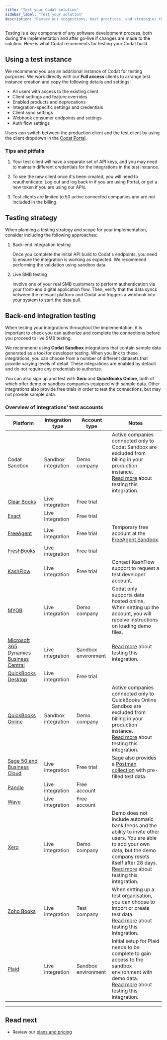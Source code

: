 ```yaml
---
title: "Test your Codat solution"
sidebar_label: "Test your solution"
description: "Review our suggestions, best practices, and strategies for testing your Codat build"
---
```


Testing is a key component of any software development process, both during the implementation and after go-live if changes are made to the solution. Here is what Codat recomments for testing your Codat build.

## Using a test instance

We recommend you use an additional instance of Codat for testing purposes. We work directly with our **Full access** clients to arrange test instance creation and copy the following details and settings: 

* All users with access to the existing client
* Client settings and feature overrides
* Enabled products and deprecations
* Integration-specific settings and credentials
* Client sync settings
* Webhook consumer endpoints and settings
* Auth flow settings

Users can switch between the production client and the test client by using the client dropdown in the [Codat Portal](https://app.codat.io/). 

### Tips and pitfalls

1. Your test client will have a separate set of API keys, and you may need to maintain different credentials for the integrations in the test instance. 

2. To see the new client once it's been created, you will need to reauthenticate. Log out and log back in if you are using Portal, or get a new token if you are using our APIs.

3. Test clients are limited to 50 active connected companies and are not included in the billing. 

## Testing strategy

When planning a testing strategy and scope for your implementation, consider including the following approaches:

1. Back-end integration testing

   Once you complete the initial API build to Codat's endpoints, you need to ensure the integration is working as expected. We recommend performing the validation using sandbox data. 

2. Live SMB testing

   Involve one of your real SMB customers to perform authentication via your front-end digital application flow. Then, verify that the data syncs between the relevant platform and Codat and triggers a webhook into your system to start the data pull.

## Back-end integration testing

When testing your integrations throughout the implementation, it is important to check you can authorize and complete the connections before you proceed to live SMB testing.

We recommend using **Codat Sandbox** integrations that contain sample data generated as a tool for developer testing. When you link to these integrations, you can choose from a number of different datasets that provide varying levels of detail. These integrations are enabled by default and do not require any credentials to authorize.

You can also sign up and test with **Xero** and **QuickBooks Online**, both of which offer demo or sandbox companies equipped with sample data. Other integrations also provide free trials in order to test the connections, but may not provide sample data.

### Overview of integrations' test accounts

| Platform 	| Integration type 	| Account type 	| Notes 	|
|---	|---	|---	|---	|
| Codat Sandbox 	| Sandbox integration 	| Demo company 	| Active companies connected only to Codat Sandbox are excluded from billing in your production instance. <br/> [Read more](/integrations/accounting/sandbox/accounting-sandbox) about testing this integration.	|
| [Clear Books](https://www.clearbooks.co.uk/) 	| Live integration 	| Free trial 	|  	|
| [Exact](https://www.exact.com/try) 	| Live integration 	| Free trial 	|  	|
| [FreeAgent](https://signup.sandbox.freeagent.com/signup) 	| Live integration 	| Free trial 	| Temporary free account at the [FreeAgent   Sandbox](https://dev.freeagent.com/docs/quick_start). 	|
| [FreshBooks](https://www.freshbooks.com/blog/freshbooks-trial) 	| Live integration 	| Free trial 	|  	|
| [KashFlow](https://www.kashflow.com/support/kb/developer-account/) 	| Live integration 	| Free trial 	| Contact KashFlow support to request a test developer account. 	|
| [MYOB](https://developer.myob.com/api/myob-business-api/api-overview/getting-started/) 	| Live integration 	| Demo company 	| Codat only supports data hosted online. When setting up the account, you will receive instructions on loading demo files.	|
| [Microsoft 365 Dynamics Business   Central](https://learn.microsoft.com/en-gb/dynamics365/business-central/admin-sandbox-environments) 	| Live integration 	| Sandbox environment 	| [Read more](/integrations/accounting/dynamics365businesscentral/test-your-dynamics-365-business-central-integration) about testing this integration. 	|
| [QuickBooks   Desktop](https://quickbooks.intuit.com/desktop/enterprise/contact/trial-download/?auto=true) 	| Live integration 	| Free trial 	|  	|
| [QuickBooks   Online](https://developer.intuit.com/app/developer/qbo/docs/develop/sandboxes/manage-your-sandboxes) 	| Sandbox integration 	| Demo company 	| Active companies connected only to QuickBooks Online Sandbox are excluded from billing in your production instance. <br/> [Read more](/integrations/accounting/quickbooksonline/accounting-quickbooksonline-new-setup#create-a-quickbooks-online-app-configured-for-sandbox) about testing this integration.	|
| [Sage 50 and Business   Cloud](https://www.sage.com/en-gb/products/free-trials/) 	| Live integration 	| Free trial 	| Sage also provides a [Postman   collection](https://developer.sage.com/accounting/quick-start/preparing-to-create-test-data/) with pre-filled test data. 	|
| [Pandle](https://my.pandle.com/users/sign_up) 	| Live integration 	| Free account 	|  	|
| [Wave](https://my.waveapps.com/register/) 	| Live integration 	| Free account 	|  	|
| [Xero](https://central.xero.com/s/article/Use-the-demo-company#Web) 	| Live integration 	| Demo company 	| Demo does not include automatic bank feeds and the ability to invite   other users. You are able to add your own data, but the demo company resets   itself after 28 days. <br/> [Read more](/integrations/accounting/xero/accounting-xero-test) about testing this integration.	|
| [Zoho Books](https://www.zoho.com/books/signup/) 	| Live integration 	| Test company 	| When setting up a test organisation, you can choose to import or create   test data. <br/> [Read more](/integrations/accounting/zoho-books/accounting-zohobooks-setup) about testing this integration.	|
| [Plaid](https://plaid.com/docs/sandbox/) 	| Live integration 	| Sandbox environment 	| Initial setup for Plaid needs to be complete to gain access to the   sandbox environment with demo data. <br/> [Read more](/integrations/banking/plaid/test-your-plaid-integration) about testing this integration.	|

---
## Read next
* Review our [plans and pricing](https://www.codat.io/plans/)
